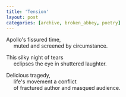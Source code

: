 ```yaml
---
title: 'Tension'
layout: post
categories: [archive, broken_abbey, poetry]
---
```

Apollo's fissured time,<br />
&nbsp;&nbsp;&nbsp;&nbsp;
muted and screened by circumstance.

This silky night of tears<br />
&nbsp;&nbsp;&nbsp;&nbsp;
eclipses the eye in shuttered laughter.

Delicious tragedy,<br />
&nbsp;&nbsp;&nbsp;&nbsp;
life's movement a conflict<br />
&nbsp;&nbsp;&nbsp;&nbsp;
of fractured author and masqued audience.